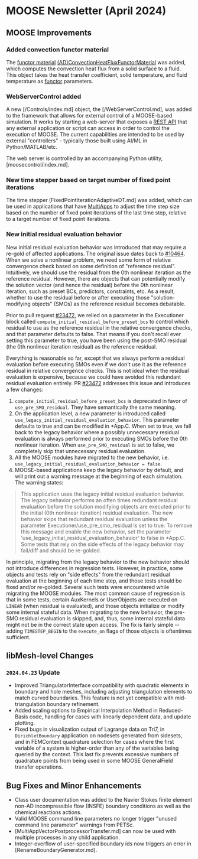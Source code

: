 # MOOSE Newsletter (April 2024)

## MOOSE Improvements

### Added convection functor material

The [functor material](/FunctorMaterials/index.md)
[(AD)ConvectionHeatFluxFunctorMaterial](/functormaterials/ConvectionHeatFluxFunctorMaterial.md)
was added, which computes the convection heat flux from a solid surface to a fluid. This object
takes the heat transfer coefficient, solid temperature, and fluid temperature as
[functor](/Functors/index.md) parameters.

### WebServerControl added

A new [/Controls/index.md] object, the [/WebServerControl.md], was added to the framework that allows
for external control of a MOOSE-based simulation. It works by starting a web-server that exposes a
[REST API](https://www.redhat.com/en/topics/api/what-is-a-rest-api) that any external application or
script can access in order to control the execution of MOOSE. The current capabilities are intended
to be used by external "controllers" - typically those built using AI/ML in Python/MATLAB/etc.

The web server is controlled by an accompanying Python utility, [moosecontrol/index.md].

### New time stepper based on target number of fixed point iterations

The time stepper [FixedPointIterationAdaptiveDT.md] was added, which can be used
in applications that have [MultiApps](syntax/MultiApps/index.md) to adjust the
time step size based on the number of fixed point iterations of the last time
step, relative to a target number of fixed point iterations.

### New initial residual evaluation behavior

New initial residual evaluation behavior was introduced that may require a re-gold of affected applications.
The original issue dates back to [#10464](https://github.com/idaholab/moose/issues/10464). When we solve a nonlinear problem, we
need some form of relative convergence check based on some definition of "reference residual". Intuitively, we should
use the residual from the 0th nonlinear iteration as the reference residual. However, there are objects that can
potentially modify the solution vector (and hence the residual) before the 0th nonlinear iteration, such as preset BCs,
predictors, constraints, etc. As a result, whether to use the residual before or after executing those
"solution-modifying objects" (SMOs) as the reference residual becomes debatable.

Prior to pull request [#23472](https://github.com/idaholab/moose/pull/23472), we relied on a parameter in the Executioner block
called `compute_initial_residual_before_preset_bcs` to control which residual to use as the reference residual in the
relative convergence checks, and that parameter defaults to false. That means if you don't recall ever setting this
parameter to true, you have been using the post-SMO residual (the 0th nonlinear iteration residual) as the reference
residual.

Everything is reasonable so far, except that we always perform a residual evaluation before executing SMOs even if we
don't use it as the reference residual in relative convergence checks. This is not ideal when the residual evaluation
is expensive, because we could have avoided this redundant residual evaluation entirely. PR
[#23472](https://github.com/idaholab/moose/pull/23472) addresses this issue and introduces a few changes:

1. `compute_initial_residual_before_preset_bcs` is deprecated in favor of `use_pre_SMO_residual`. They have semantically
   the same meaning.
2. On the application level, a new parameter is introduced called `use_legacy_initial_residual_evaluation_behavior`.
   This parameter defaults to true and can be modified in *App.C. When set to true, we fall back to the legacy behavior
   where a possibly unnecessary residual evaluation is always performed prior to executing SMOs before the 0th
   nonlinear iteration. When `use_pre_SMO_residual` is set to false, we completely skip that unnecessary residual evaluation.
3. All the MOOSE modules have migrated to the new behavior, i.e. `use_legacy_initial_residual_evaluation_behavior = false`.
4. MOOSE-based applications keep the legacy behavior by default, and will print out a warning message at the beginning
   of each simulation. The warning states:

> This application uses the legacy initial residual evaluation behavior. The legacy behavior performs an often times
> redundant residual evaluation before the solution modifying objects are executed prior to the initial (0th nonlinear
> iteration) residual evaluation. The new behavior skips that redundant residual evaluation unless the parameter
> Executioner/use_pre_smo_residual is set to true. To remove this message and enable the new behavior, set the
> parameter 'use_legacy_initial_residual_evaluation_behavior' to false in *App.C. Some tests that rely on the side
> effects of the legacy behavior may fail/diff and should be re-golded.

In principle, migrating from the legacy behavior to the new behavior should not introduce differences in regression
tests. However, in practice, some objects and tests rely on "side effects" from the redundant residual evaluation at
the beginning of each time step, and those tests should be fixed and/or re-golded. Several such tests were encountered
while migrating the MOOSE modules. The most common cause of regression is that in some tests, certain AuxKernels or
UserObjects are executed on `LINEAR` (when residual is evaluated), and those objects initialize or modify some internal
stateful data. When migrating to the new behavior, the pre-SMO residual evaluation is skipped, and, thus, some internal
stateful data might not be in the correct state upon access. The fix is fairly simple -- adding `TIMESTEP_BEGIN` to the
`execute_on` flags of those objects is oftentimes sufficient.

## libMesh-level Changes

### `2024.04.23` Update

- Improved TriangulatorInterface compatibility with quadratic elements
  in boundary and hole meshes, including adjusting triangulation
  elements to match curved boundaries.  This feature is not yet
  compatible with mid-triangulation boundary refinement.
- Added scaling options to Empirical Interpolation Method in
  Reduced-Basis code, handling for cases with linearly dependent
  data, and update plotting.
- Fixed bugs in visualization output of Lagrange data on Tri7, in
  `DirichletBoundary` application on nodesets generated from sidesets,
  and in FEMContext quadrature selection for cases where the first
  variable of a system is higher-order than any of the variables being
  queried by the context.  This last fix prevents excessive numbers of
  quadrature points from being used in some MOOSE GeneralField
  transfer operations.

## Bug Fixes and Minor Enhancements

- Class user documentation was added to the Navier Stokes finite element non-AD incompressible flow (INSFE)
  boundary conditions as well as the chemical reactions actions.
- Valid MOOSE command line parameters no longer trigger "unused command line parameter" warnings from PETSc.
- [MultiAppVectorPostprocessorTransfer.md] can now be used with multiple processes in any child application.
- Integer-overflow of user-specified boundary ids now triggers an error in [RenameBoundaryGenerator.md].
